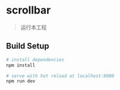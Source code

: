 # scrollbar

> 运行本工程

## Build Setup

``` bash
# install dependencies
npm install

# serve with hot reload at localhost:8080
npm run dev

```

